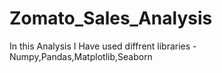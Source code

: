 # Zomato_Sales_Analysis
In this Analysis I Have used diffrent libraries - Numpy,Pandas,Matplotlib,Seaborn

